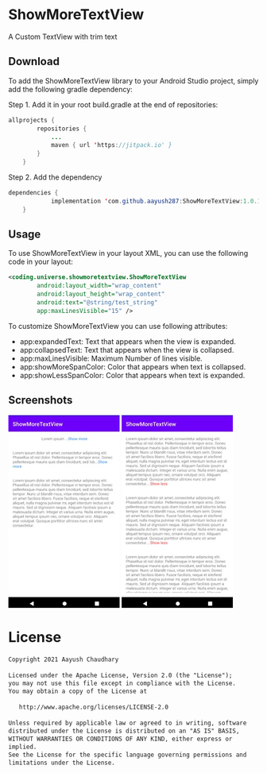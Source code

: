 # ShowMoreTextView
A Custom TextView with trim text

## Download
To add the ShowMoreTextView library to your Android Studio project, simply add the following gradle dependency:

Step 1. Add it in your root build.gradle at the end of repositories:
```java
allprojects {
		repositories {
			...
			maven { url 'https://jitpack.io' }
		}
	}
```

Step 2. Add the dependency
```java
dependencies {
	        implementation 'com.github.aayush287:ShowMoreTextView:1.0.1'
	}
```



## Usage

To use ShowMoreTextView in your layout XML, you can use the following code in your layout:

```xml
<coding.universe.showmoretextview.ShowMoreTextView
        android:layout_width="wrap_content"
        android:layout_height="wrap_content"
        android:text="@string/test_string"
        app:maxLinesVisible="15" />
```

To customize ShowMoreTextView you can use following attributes:

- app:expandedText: Text that appears when the view is expanded.
- app:collapsedText: Text that appears when the view is collapsed.
- app:maxLinesVisible: Maximum Number of lines visible.
- app:showMoreSpanColor: Color that appears when text is collapsed.
- app:showLessSpanColor: Color that appears when text is expanded.

## Screenshots

![screenshot](screenshots/collapsed.jpg)
![screenshot](screenshots/expanded.jpg)

License
=======

    Copyright 2021 Aayush Chaudhary

    Licensed under the Apache License, Version 2.0 (the "License");
    you may not use this file except in compliance with the License.
    You may obtain a copy of the License at

       http://www.apache.org/licenses/LICENSE-2.0

    Unless required by applicable law or agreed to in writing, software
    distributed under the License is distributed on an "AS IS" BASIS,
    WITHOUT WARRANTIES OR CONDITIONS OF ANY KIND, either express or implied.
    See the License for the specific language governing permissions and
    limitations under the License.